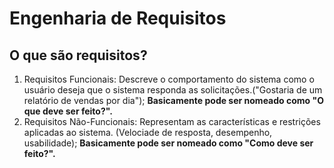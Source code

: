 # Engenharia de Requisitos

## O que são requisitos?

1. Requisitos Funcionais: Descreve o comportamento do sistema como o usuário deseja que o sistema responda as solicitações.("Gostaria de um relatório de vendas por dia");
**Basicamente pode ser nomeado como "O que deve ser feito?".**
2. Requisitos Não-Funcionais: Representam as características e restrições aplicadas ao sistema. (Velociade de resposta, desempenho, usabilidade); 
**Basicamente pode ser nomeado como "Como deve ser feito?".**
